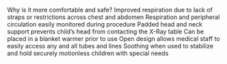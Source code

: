 Why is it more comfortable and safe?
Improved respiration due to lack of straps or restrictions across chest and abdomen
Respiration and peripheral circulation easily monitored during procedure
Padded head and neck support prevents child’s head from contacting the X-Ray table
Can be placed in a blanket warmer prior to use
Open design allows medical staff to easily access any and all tubes and lines
Soothing when used to stabilize and hold securely motionless children with special needs
